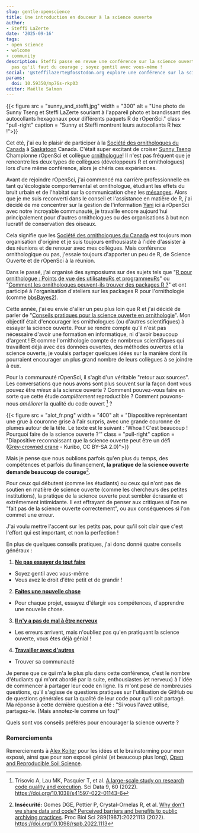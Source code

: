 ```yaml
---
slug: gentle-openscience
title: Une introduction en douceur à la science ouverte
author:
- Steffi LaZerte
date: '2025-09-16'
tags:
- open science
- welcome
- community
description: Steffi passe en revue une conférence sur la science ouverte. N'oubliez
  pas qu'il faut du courage ; soyez gentil avec vous-même !
social: '@steffilazerte@fosstodon.org explore une conférence sur la science ouverte pour les ornithologues,une introduction en douceur à la science ouverte.'
params:
  doi: 10.59350/mp76s-rkp03
editor: Maëlle Salmon
---
```


{{< figure src = "sunny_and_steffi.jpg" width = "300" alt = "Une photo de Sunny Tseng et Steffi LaZerte souriant à l'appareil photo et brandissant des autocollants hexagonaux pour différents paquets R de rOpenSci." class = "pull-right" caption = "Sunny et Steffi montrent leurs autocollants R hex !">}}

Cet été, j'ai eu le plaisir de participer à la [Société des ornithologues du Canada](https://www.sco-soc.ca/fr) à [Saskatoon](https://fr.wikipedia.org/wiki/Saskatoon) Canada.
C'était super excitant de croiser [Sunny Tseng](/author/yi-chin-sunny-tseng/) Championne rOpenSci et collègue [ornithologue](https://fr.wikipedia.org/wiki/Ornithologie)!
Il n'est pas fréquent que je rencontre les deux types de collègues (développeurs R et ornithologues) lors d'une même conférence, alors je chéris ces expériences.

Avant de rejoindre rOpenSci, j'ai commencé ma carrière professionnelle en tant qu'écologiste comportemental et ornithologue, étudiant les effets du bruit urbain et de l'habitat sur la communication chez les [mésanges](https://fr.wikipedia.org/wiki/mésanges).
Alors que je me suis reconverti dans le conseil et l'assistance en matière de R, j'ai décidé de me concentrer sur la gestion de l'information [Yani](/author/yanina-bellini-saibene) ici à rOpenSci avec notre incroyable communauté, je travaille encore aujourd'hui principalement pour d'autres ornithologues ou des organisations à but non lucratif de conservation des oiseaux.

Cela signifie que les [Société des ornithologues du Canada](https://www.sco-soc.ca/fr) est toujours mon organisation d'origine et je suis toujours enthousiaste à l'idée d'assister à des réunions et de renouer avec mes collègues.
Mais conférence ornithologique ou pas, j'essaie toujours d'apporter un peu de R, de Science Ouverte et de rOpenSci à la réunion.

Dans le passé, j'ai organisé des symposiums sur des sujets tels que "[R pour ornithologue : Points de vue des utilisateuRs et programmeuRs](https://github.com/steffilazerte/Presentations/tree/master/2019-08%20SOC%20-%20R%20Symposium#readme)" ou "[Comment les ornithologues peuvent-ils trouver des packages R ?](https://github.com/steffilazerte/Presentations/tree/master/2021-08%20AOS%7CSOC%20-%20R%20Symposium#readme)" et ont participé à l'organisation d'ateliers sur les packages R pour l'ornithologie (comme [bbsBayes2](https://github.com/bbsBayes/bbsBayes2)).

Cette année, j'ai eu envie d'aller un peu plus loin que R et j'ai décidé de parler de "[Conseils pratiques pour la science ouverte en ornithologie](https://github.com/steffilazerte/Presentations/tree/master/2025-08-Open-Science#readme)".
Mon objectif était d'encourager les ornithologues (ou d'autres scientifiques) à essayer la science ouverte.
Pour se rendre compte qu'il n'est pas nécessaire d'avoir une formation en informatique, ni d'avoir beaucoup d'argent !
Et comme l'ornithologie compte de nombreux scientifiques qui travaillent déjà avec des données ouvertes, des méthodes ouvertes et la science ouverte, je voulais partager quelques idées sur la manière dont ils pourraient encourager un plus grand nombre de leurs collègues à se joindre à eux.

Pour la communauté rOpenSci, il s'agit d'un véritable "retour aux sources".
Les conversations que nous avons sont plus souvent sur la façon dont vous pouvez être *mieux* à la science ouverte ?
Comment pouvez-vous faire en sorte que cette étude *complètement* reproductible ?
Comment pouvons-nous *améliorer* la qualité du code ouvert [^1] ?

[^1]: Trisovic A, Lau MK, Pasquier T, et al.
[A large-scale study on research code quality and execution](https://www.nature.com/articles/s41597-022-01143-6).
Sci Data 9, 60 (2022).
<https://doi.org/10.1038/s41597-022-01143-6>

{{< figure src = "alot_fr.png" width = "400" alt = "Diapositive représentant une grue à couronne grise à l'air surpris, avec une grande couronne de plumes autour de la tête. Le texte est le suivant : 'Whoa ! C'est beaucoup ! Pourquoi faire de la science ouverte ?'" class = "pull-right" caption = "Diapositive reconnaissant que la science ouverte peut être un défi<br>([Grey-crowned crane](https://upload.wikimedia.org/wikipedia/commons/1/1c/Grey_Crowned_Crane_2.jpg) - Kuribo, CC BY-SA 2.0)">}}

Mais je pense que nous oublions parfois qu'en plus du temps, des compétences et parfois du financement, **la pratique de la science ouverte demande beaucoup de courage**[^2].

[^2]: **Insécurité:**
Gomes DGE, Pottier P, Crystal-Ornelas R, et al.
[Why don't we share data and code? Perceived barriers and benefits to public archiving practices](https://pmc.ncbi.nlm.nih.gov/articles/PMC9682438/).
Proc Biol Sci 289(1987):20221113 (2022).
<https://doi.org/10.1098/rspb.2022.1113>

Pour ceux qui débutent (comme les étudiants) ou ceux qui n'ont pas de soutien en matière de science ouverte (comme les chercheurs des petites institutions), la pratique de la science ouverte peut sembler écrasante et extrêmement intimidante.
Il est effrayant de penser aux critiques si l'on ne "fait pas de la science ouverte correctement", ou aux conséquences si l'on commet une erreur.

J'ai voulu mettre l'accent sur les petits pas, pour qu'il soit clair que c'est l'effort qui est important, et non la perfection !

En plus de quelques conseils pratiques, j'ai donc donné quatre conseils généraux :

1. **[Ne pas essayer de tout faire](https://steffilazerte.ca/Presentations/2025-08-Open-Science/index_fr.html#/conseil-n-1-nessayez-pas-de-tout-faire)**
  
  - Soyez gentil avec vous-même
  - Vous avez le droit d'être petit et de grandir !

2. **[Faites une nouvelle chose](https://steffilazerte.ca/Presentations/2025-08-Open-Science/index_fr.html#/conseil-n-2-faites-une-chose-nouvelle)**
  
  - Pour chaque projet, essayez d'élargir vos compétences, d'apprendre une nouvelle chose.

3. **[Il n'y a pas de mal à être nerveux](https://steffilazerte.ca/Presentations/2025-08-Open-Science/index_fr.html#/conseil-n-3-cest-normal-d%C3%AAtre-nerveuxse)**
  
  - Les erreurs arrivent, mais n'oubliez pas qu'en pratiquant la science ouverte, vous êtes déjà génial !

4. **[Travailler avec d'autres](https://steffilazerte.ca/Presentations/2025-08-Open-Science/index_fr.html#/conseil-n-4-travaillez-avec-les-autres)**
  
  - Trouver sa communauté

Je pense que ce qui m'a le plus plu dans cette conférence, c'est le nombre d'étudiants qui m'ont abordé par la suite, enthousiastes (et nerveux) à l'idée de commencer à partager leur code en ligne.
Ils m'ont posé de nombreuses questions, qu'il s'agisse de questions pratiques sur l'utilisation de GitHub ou de questions générales sur la qualité de leur code pour qu'il soit partagé.
Ma réponse à cette dernière question a été : "Si vous l'avez utilisé, partagez-le.
(Mais annotez-le comme un fou)"

Quels sont vos conseils préférés pour encourager la science ouverte ?

### Remerciements

Remerciements à [Alex Koiter](/author/alex-koiter) pour les idées et le brainstorming pour mon exposé, ainsi que pour son exposé génial (et beaucoup plus long), [Open and Reproducible Soil Science](https://alexkoiter.ca/presentations/UM_Soil_Science_2023/Open_reproducible_science.html).


